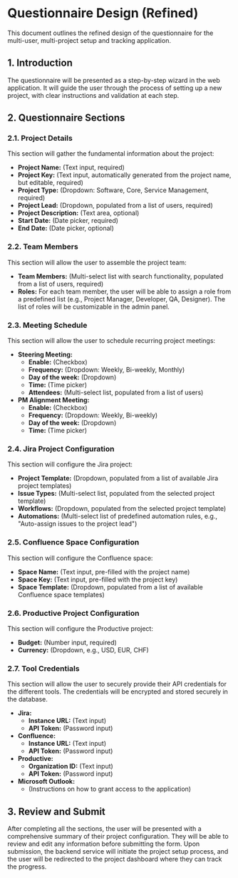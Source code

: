 # Questionnaire Design (Refined)

This document outlines the refined design of the questionnaire for the multi-user, multi-project setup and tracking application.

## 1. Introduction

The questionnaire will be presented as a step-by-step wizard in the web application. It will guide the user through the process of setting up a new project, with clear instructions and validation at each step.

## 2. Questionnaire Sections

### 2.1. Project Details

This section will gather the fundamental information about the project:

*   **Project Name:** (Text input, required)
*   **Project Key:** (Text input, automatically generated from the project name, but editable, required)
*   **Project Type:** (Dropdown: Software, Core, Service Management, required)
*   **Project Lead:** (Dropdown, populated from a list of users, required)
*   **Project Description:** (Text area, optional)
*   **Start Date:** (Date picker, required)
*   **End Date:** (Date picker, optional)

### 2.2. Team Members

This section will allow the user to assemble the project team:

*   **Team Members:** (Multi-select list with search functionality, populated from a list of users, required)
*   **Roles:** For each team member, the user will be able to assign a role from a predefined list (e.g., Project Manager, Developer, QA, Designer). The list of roles will be customizable in the admin panel.

### 2.3. Meeting Schedule

This section will allow the user to schedule recurring project meetings:

*   **Steering Meeting:**
    *   **Enable:** (Checkbox)
    *   **Frequency:** (Dropdown: Weekly, Bi-weekly, Monthly)
    *   **Day of the week:** (Dropdown)
    *   **Time:** (Time picker)
    *   **Attendees:** (Multi-select list, populated from a list of users)
*   **PM Alignment Meeting:**
    *   **Enable:** (Checkbox)
    *   **Frequency:** (Dropdown: Weekly, Bi-weekly)
    *   **Day of the week:** (Dropdown)
    *   **Time:** (Time picker)

### 2.4. Jira Project Configuration

This section will configure the Jira project:

*   **Project Template:** (Dropdown, populated from a list of available Jira project templates)
*   **Issue Types:** (Multi-select list, populated from the selected project template)
*   **Workflows:** (Dropdown, populated from the selected project template)
*   **Automations:** (Multi-select list of predefined automation rules, e.g., "Auto-assign issues to the project lead")

### 2.5. Confluence Space Configuration

This section will configure the Confluence space:

*   **Space Name:** (Text input, pre-filled with the project name)
*   **Space Key:** (Text input, pre-filled with the project key)
*   **Space Template:** (Dropdown, populated from a list of available Confluence space templates)

### 2.6. Productive Project Configuration

This section will configure the Productive project:

*   **Budget:** (Number input, required)
*   **Currency:** (Dropdown, e.g., USD, EUR, CHF)

### 2.7. Tool Credentials

This section will allow the user to securely provide their API credentials for the different tools. The credentials will be encrypted and stored securely in the database.

*   **Jira:**
    *   **Instance URL:** (Text input)
    *   **API Token:** (Password input)
*   **Confluence:**
    *   **Instance URL:** (Text input)
    *   **API Token:** (Password input)
*   **Productive:**
    *   **Organization ID:** (Text input)
    *   **API Token:** (Password input)
*   **Microsoft Outlook:**
    *   (Instructions on how to grant access to the application)

## 3. Review and Submit

After completing all the sections, the user will be presented with a comprehensive summary of their project configuration. They will be able to review and edit any information before submitting the form. Upon submission, the backend service will initiate the project setup process, and the user will be redirected to the project dashboard where they can track the progress.


